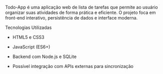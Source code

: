 Todo-App é uma aplicação web de lista de tarefas que permite ao usuário organizar suas atividades de forma prática e eficiente. O projeto foca em front-end interativo, persistência de dados e interface moderna.

Tecnologias Utilizadas

- HTML5 e CSS3

- JavaScript (ES6+)

- Backend com Node.js e SQLite

- Possível integração com APIs externas para sincronização

